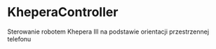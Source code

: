 KheperaController
=================

Sterowanie robotem Khepera III na podstawie orientacji przestrzennej telefonu
